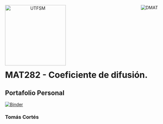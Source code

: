 <header>
<img src="https://upload.wikimedia.org/wikipedia/commons/4/47/Logo_UTFSM.png" width=200 alt="UTFSM" align="left"/>
<img src="./images/dmat.png" alt="DMAT" align="right"/>
</header>
</br></br></br></br></br>

</br>
</br>

# MAT282 -  Coeficiente de difusión.

## Portafolio Personal

[![Binder](https://mybinder.org/badge_logo.svg)](https://mybinder.org/v2/gh/tomcort/Recovering-Diffusion-Coefficient-PDE-Aproach/master?urlpath=lab)

### Tomás Cortés



